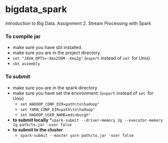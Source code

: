# bigdata_spark
Introduction to Big Data. Assignment 2. Stream Processing with Spark

### To compile jar
* make sure you have sbt installed.
* make sure you are in the project directory
* ```set "JAVA_OPTS=-Xms256M -Xmx2g"``` (```export``` instead of ```set ```for Unix)
* ```sbt assembly```

### To submit
* make sure you are in the spark directory
* make sure you have set the environment: (```export``` instead of ```set ```for Unix)
  * ```set HADOOP_CONF_DIR=path\to\hadoop"```
  * ```set YARN_CONF_DIR=path\to\hadoop"```
  * ```set HADOOP_USER_NAME=edinburgh"```
* **to submit locally**
*```spark-submit --driver-memory 2g --executor-memory 2g path/to.jar -user false```
* **to submit to the cluster**
  * ```spark-submit --master yarn path/to.jar -user false```


